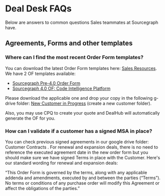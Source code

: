 # Deal Desk FAQs

Below are answers to common questions Sales teammates at Sourcegraph have.

## Agreements, Forms and other templates

### Where can I find the most recent Order Form templates?

You can download the latest Order Form templates here: [Sales Resources](../../sales/tools/salesresources.md). We have 2 OF templates available:

- [Sourcegraph Pre-4.0 Order Form](https://docs.google.com/document/d/1Oo7vbWoGIaIq72zo7TFH9M4eugJXrvNv/edit)
- [Sourcegraph 4.0 OF: Code Intelligence Platform](https://docs.google.com/document/d/1KOje_f8rc1sx8oxxRR4nwqnzi9WBXqmxisFl85zuDok/edit)

Please download the applicable one and drop your copy in the following g-drive folder: [New Customer in Progress](https://drive.google.com/drive/folders/1o2xBbEp0gy-N1f27RB_vu7CzdSPNRwXQ) (create a new customer folder).

Also, you may use CPQ to create your quote and DealHub will automatically generate the OF for you.

### How can I validate if a customer has a signed MSA in place?

You can check previous signed agreements in our google drive folder: Customer Contracts . For renewal and expansion deals, there is no need to reference the executed agreement date in the new order form but you should make sure we have signed Terms in place with the Customer. Here's our standard wording for renewal and expansion deals:

“This Order Form is governed by the terms, along with any applicable addenda and amendments, executed by and between the parties (“Terms”). No terms or conditions of any purchase order will modify this Agreement or affect the obligations of the parties.”
